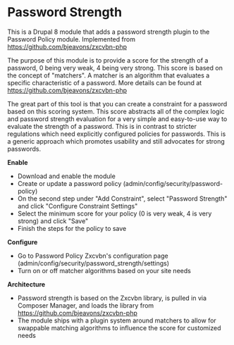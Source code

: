 Password Strength
======================

This is a Drupal 8 module that adds a password strength plugin to the Password Policy module. Implemented from 
https://github.com/bjeavons/zxcvbn-php

The purpose of this module is to provide a score for the strength of a password, 0 being very weak, 4 being very strong.
 This score is based on the concept of "matchers". A matcher is an algorithm that evaluates a specific characteristic of
 a password. More details can be found at https://github.com/bjeavons/zxcvbn-php

The great part of this tool is that you can create a constraint for a password based on this scoring system. This 
score abstracts all of the complex logic and password strength evaluation for a very simple and easy-to-use way to 
evaluate the strength of a password. This is in contrast to stricter regulations which need explicitly configured 
policies for passwords. This is a generic approach which promotes usability and still advocates for strong passwords.

**Enable**

-  Download and enable the module
-  Create or update a password policy (admin/config/security/password-policy)
-  On the second step under "Add Constraint", select "Password Strength" and click "Configure Constraint Settings"
-  Select the minimum score for your policy (0 is very weak, 4 is very strong) and click "Save"
-  Finish the steps for the policy to save

**Configure**

-  Go to Password Policy Zxcvbn's configuration page (admin/config/security/password_strength/settings)
-  Turn on or off matcher algorithms based on your site needs


**Architecture**

-  Password strength is based on the Zxcvbn library, is pulled in via Composer Manager, and loads the library from 
    https://github.com/bjeavons/zxcvbn-php
-  The module ships with a plugin system around matchers to allow for swappable matching algorithms to influence the
    score for customized needs
